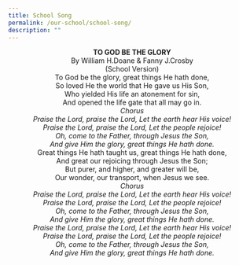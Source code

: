 ```yaml
---
title: School Song
permalink: /our-school/school-song/
description: ""
---
```

<center><strong>TO GOD BE THE GLORY</strong></center>

<center>By William H.Doane & Fanny J.Crosby<br>(School Version)</center>
	
<center>To God be the glory, great things He hath done,<br>So loved He the world that He gave us His Son,<br>Who yielded His life an atonement for sin,<br>And opened the life gate that all may go in.</center>

<center><em>Chorus</em></center>

<center><em>Praise the Lord, praise the Lord, Let the earth hear His voice!<br>Praise the Lord, praise the Lord, Let the people rejoice!<br>Oh, come to the Father, through Jesus the Son,<br>And give Him the glory, great things He hath done.</em></center>
	
<center>Great things He hath taught us, great things He hath done,<br>And great our rejoicing through Jesus the Son;<br>But purer, and higher, and greater will be,
<br>Our wonder, our transport, when Jesus we see.</center>

<center><em>Chorus</em></center>

<center><em>Praise the Lord, praise the Lord, Let the earth hear His voice!<br>Praise the Lord, praise the Lord, Let the people rejoice!<br>Oh, come to the Father, through Jesus the Son,<br>And give Him the glory, great things He hath done.</em></center>

<center><em>Praise the Lord, praise the Lord, Let the earth hear His voice!<br>Praise the Lord, praise the Lord, Let the people rejoice!<br>Oh, come to the Father, through Jesus the Son,<br>And give Him the glory, great things He hath done.</em></center>